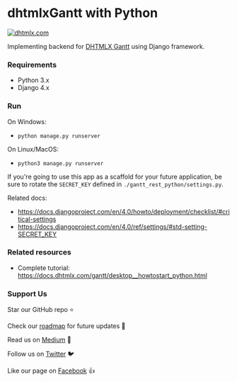 dhtmlxGantt with Python
========================
[![dhtmlx.com](https://img.shields.io/badge/made%20by-DHTMLX-blue)](https://dhtmlx.com/)

Implementing backend for [DHTMLX Gantt](https://dhtmlx.com/docs/products/dhtmlxGantt/) using Django framework.

### Requirements

- Python 3.x
- Django 4.x

### Run

On Windows:

- `python manage.py runserver`

On Linux/MacOS:

- `python3 manage.py runserver`

If you're going to use this app as a scaffold for your future application, be sure to rotate the `SECRET_KEY` defined in `./gantt_rest_python/settings.py`.

Related docs:
- https://docs.djangoproject.com/en/4.0/howto/deployment/checklist/#critical-settings
- https://docs.djangoproject.com/en/4.0/ref/settings/#std-setting-SECRET_KEY


### Related resources

- Complete tutorial: https://docs.dhtmlx.com/gantt/desktop__howtostart_python.html

### Support Us

Star our GitHub repo :star:

Check our [roadmap](https://trello.com/b/fhOySHPj/gantt-roadmap) for future updates :wrench:

Read us on [Medium](https://medium.com/@dhtmlx) :newspaper:

Follow us on [Twitter](https://twitter.com/dhtmlx) :bird:

Like our page on [Facebook](https://www.facebook.com/dhtmlx/) :thumbsup:
